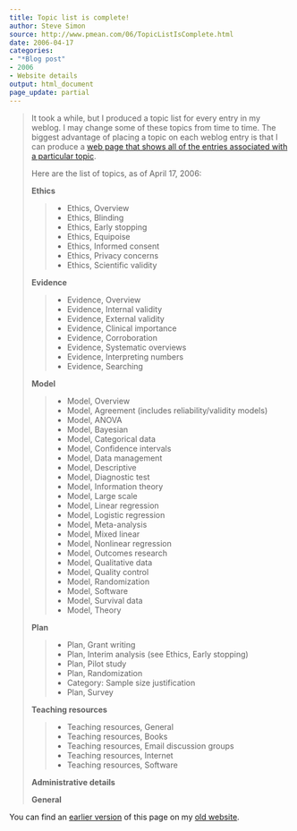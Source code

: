 ```yaml
---
title: Topic list is complete!
author: Steve Simon
source: http://www.pmean.com/06/TopicListIsComplete.html
date: 2006-04-17
categories:
- "*Blog post"
- 2006
- Website details
output: html_document
page_update: partial
---
```


> It took a while, but I produced a topic list for every entry in my
> weblog. I may change some of these topics from time to time. The
> biggest advantage of placing a topic on each weblog entry is that I
> can produce a [web page that shows all of the entries associated with
> a particular topic](../TopicList.html).
>
> Here are the list of topics, as of April 17, 2006:
>
> **Ethics**
>
> > -   Ethics, Overview
> > -   Ethics, Blinding
> > -   Ethics, Early stopping
> > -   Ethics, Equipoise
> > -   Ethics, Informed consent
> > -   Ethics, Privacy concerns
> > -   Ethics, Scientific validity
>
> **Evidence**
>
> > -   Evidence, Overview
> > -   Evidence, Internal validity
> > -   Evidence, External validity
> > -   Evidence, Clinical importance
> > -   Evidence, Corroboration
> > -   Evidence, Systematic overviews
> > -   Evidence, Interpreting numbers
> > -   Evidence, Searching
>
> **Model**
>
> > -   Model, Overview
> > -   Model, Agreement (includes reliability/validity models)
> > -   Model, ANOVA
> > -   Model, Bayesian
> > -   Model, Categorical data
> > -   Model, Confidence intervals
> > -   Model, Data management
> > -   Model, Descriptive
> > -   Model, Diagnostic test
> > -   Model, Information theory
> > -   Model, Large scale
> > -   Model, Linear regression
> > -   Model, Logistic regression
> > -   Model, Meta-analysis
> > -   Model, Mixed linear
> > -   Model, Nonlinear regression
> > -   Model, Outcomes research
> > -   Model, Qualitative data
> > -   Model, Quality control
> > -   Model, Randomization
> > -   Model, Software
> > -   Model, Survival data
> > -   Model, Theory
>
> **Plan**
>
> > -   Plan, Grant writing
> > -   Plan, Interim analysis (see Ethics, Early stopping)
> > -   Plan, Pilot study
> > -   Plan, Randomization
> > -   Category: Sample size justification
> > -   Plan, Survey
>
> **Teaching resources**
>
> > -   Teaching resources, General
> > -   Teaching resources, Books
> > -   Teaching resources, Email discussion groups
> > -   Teaching resources, Internet
> > -   Teaching resources, Software
>
> **Administrative details**
>
> **General**

You can find an [earlier version][sim1] of this page on my [old website][sim2].

[sim1]: http://www.pmean.com/06/TopicListIsComplete.html
[sim2]: http://www.pmean.com